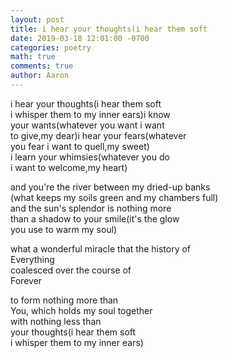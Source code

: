 ```yaml
---
layout: post
title: i hear your thoughts(i hear them soft
date: 2019-03-18 12:01:00 -0700
categories: poetry 
math: true
comments: true
author: Aaron
---
```




i hear your thoughts(i hear them soft  
i whisper them to my inner ears)i know  
your wants(whatever you want i want  
to give,my dear)i hear your fears(whatever  
you fear i want to quell,my sweet)  
i learn your whimsies(whatever you do  
i want to welcome,my heart)  

and you're the river between my dried-up banks  
(what keeps my soils green and my chambers full)  
and the sun's splendor is nothing more  
than a shadow to your smile(it's the glow  
you use to warm my soul)  

what a wonderful miracle that the history of  
Everything  
coalesced over the course of  
Forever  

to form nothing more than  
You, which holds my soul together  
with nothing less than  
your thoughts(i hear them soft  
i whisper them to my inner ears)